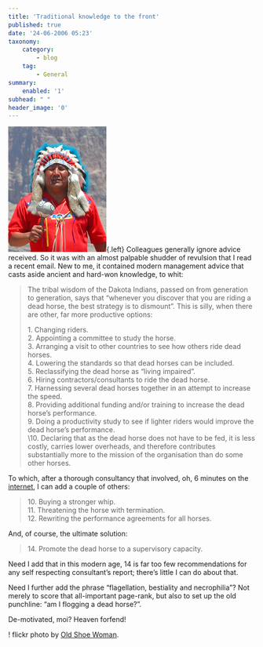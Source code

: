 ```yaml
---
title: 'Traditional knowledge to the front'
published: true
date: '24-06-2006 05:23'
taxonomy:
    category:
        - blog
    tag:
        - General
summary:
    enabled: '1'
subhead: " "
header_image: '0'
---
```


![American Indian in feathered headdress](2214294_9d257721d6_o.jpg){.left} Colleagues generally ignore advice received. So it was with an almost palpable shudder of revulsion that I read a recent email. New to me, it contained modern management advice that casts aside ancient and hard-won knowledge, to whit:

> The tribal wisdom of the Dakota Indians, passed on from generation to generation, says that “whenever you discover that you are riding a dead horse, the best strategy is to dismount”. This is silly, when there are other, far more productive options:
>
> 1\. Changing riders.  
> 2\. Appointing a committee to study the horse.  
> 3\. Arranging a visit to other countries to see how others ride dead horses.  
> 4\. Lowering the standards so that dead horses can be included.  
> 5\. Reclassifying the dead horse as “living impaired”.  
> 6\. Hiring contractors/consultants to ride the dead horse.  
> 7\. Harnessing several dead horses together in an attempt to increase the speed.  
> 8\. Providing additional funding and/or training to increase the dead horse’s performance.  
> 9\. Doing a productivity study to see if lighter riders would improve the dead horse’s performance.  
> \10. Declaring that as the dead horse does not have to be fed, it is less costly, carries lower overheads, and therefore contributes substantially more to the mission of the organisation than do some other horses.  

To which, after a thorough consultancy that involved, oh, 6 minutes on the [internet](http://www.professortangent.org/humor.shtml#horse), I can add a couple of others:

> 10\. Buying a stronger whip.  
> 11\. Threatening the horse with termination.  
> 12\. Rewriting the performance agreements for all horses.  

And, of course, the ultimate solution:

> 14\. Promote the dead horse to a supervisory capacity.

Need I add that in this modern age, 14 is far too few recommendations for any self respecting consultant’s report; there’s little I can do about that.

Need I further add the phrase “flagellation, bestiality and necrophilia”? Not merely to score that all-important page-rank, but also to set up the old punchline: “am I flogging a dead horse?”.

De-motivated, moi? Heaven forfend!

! flickr photo by [Old Shoe Woman](https://www.flickr.com/photos/judybaxter/2214294/). 
